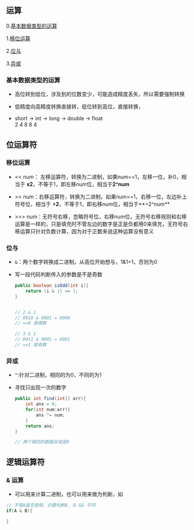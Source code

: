 ## 运算

0.[基本数据类型的运算](#基本数据类型的运算)

1.[移位运算](#移位运算)  

2.[位与](#位与)

3.[异或](#异或)


### 基本数据类型的运算

- 高位转到低位，涉及到的位数变少，可能造成精度丢失，所以需要强制转换

- 低精度向高精度转换直接转，低位转到高位，直接转换，

- short -> int -> long -> double -> float  
     2       4       8       8         4        



## 位运算符

### 移位运算
- << num： 左移运算符，转换为二进制，如果num==1，左移一位，补0，相当于 **x2**，不等于1，即左移num位，相当于**2^num**

- \>> num：右移运算符，转换为二进制，如果num==1，右移一位，左边补上符号位，相当于 **÷2**，不等于1，即右移num位，相当于**÷2^num**

- \>>> num：无符号右移，忽略符号位，右移num位，无符号右移规则和右移运算是一样的，只是填充时不管左边的数字是正是负都用0来填充，无符号右移运算只针对负数计算，因为对于正数来说这种运算没有意义

### 位与

- `&`：两个数字转换成二进制，从高位开始想与，1&1=1，否则为0

- 写一段代码判断传入的参数是不是奇数
    ```java
    public boolean isOdd(int i){
        return (i & 1) == 1;
    }


    // 2 & 1
    // 0010 & 0001 = 0000
    // ==0 是偶数

    // 3 & 1
    // 0011 & 0001 = 0001
    // ==1 是奇数
    ```

### 异或
- `^`:针对二进制，相同的为0，不同的为1

- 寻找只出现一次的数字
    ```java
    public int find(int[] arr){
        int ans = 0;
        for(int num:arr){
            ans ^= num;
        }
        return ans;
    }

    // 两个相同的数据异或是0
    ```


## 逻辑运算符

### & 运算
- 可以用来计算二进制，也可以用来做为判断，如
```java
// 不管A是否是假，仍要判断B，与 && 不同
if(A & B){

}
```

### 

